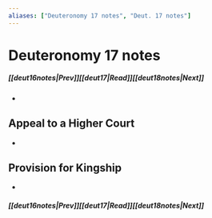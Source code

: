 ```yaml
---
aliases: ["Deuteronomy 17 notes", "Deut. 17 notes"]
---
```

# Deuteronomy 17 notes
##### <span class=arrow-left></span>[[deut16notes|Prev]]<span class=navigation-separator></span>[[deut17|Read]]<span class=navigation-separator></span>[[deut18notes|Next]]<span class=arrow-right></span>
- 
## Appeal to a Higher Court
- 
## Provision for Kingship
- 
##### <span class=arrow-left></span>[[deut16notes|Prev]]<span class=navigation-separator></span>[[deut17|Read]]<span class=navigation-separator></span>[[deut18notes|Next]]<span class=arrow-right></span>